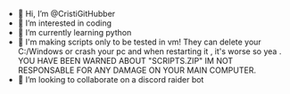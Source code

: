 - 👋 Hi, I’m @CristiGitHubber
- 👀 I’m interested in coding
- 🌱 I’m currently learning python
- 💞️ I'm making scripts only to be tested in vm! They can delete your C:/Windows or crash your pc and when restarting it , it's worse so yea . YOU HAVE BEEN WARNED ABOUT "SCRIPTS.ZIP" IM NOT RESPONSABLE FOR ANY DAMAGE ON YOUR MAIN COMPUTER.
- 💞️ I’m looking to collaborate on a discord raider bot
